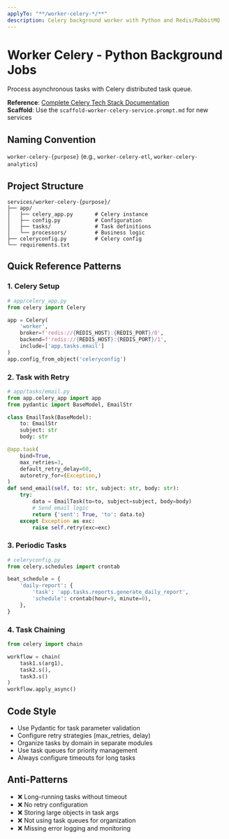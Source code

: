 ```yaml
---
applyTo: "**/worker-celery-*/**"
description: Celery background worker with Python and Redis/RabbitMQ
---
```


# Worker Celery - Python Background Jobs

Process asynchronous tasks with Celery distributed task queue.

**Reference**: [Complete Celery Tech Stack Documentation](../../../docs/tech-stacks/workers/celery.md)  
**Scaffold**: Use the `scaffold-worker-celery-service.prompt.md` for new services

## Naming Convention

`worker-celery-{purpose}` (e.g., `worker-celery-etl`, `worker-celery-analytics`)

## Project Structure

```
services/worker-celery-{purpose}/
├── app/
│   ├── celery_app.py       # Celery instance
│   ├── config.py           # Configuration
│   ├── tasks/              # Task definitions
│   └── processors/         # Business logic
├── celeryconfig.py         # Celery config
└── requirements.txt
```

## Quick Reference Patterns

### 1. Celery Setup

```python
# app/celery_app.py
from celery import Celery

app = Celery(
    'worker',
    broker=f'redis://{REDIS_HOST}:{REDIS_PORT}/0',
    backend=f'redis://{REDIS_HOST}:{REDIS_PORT}/1',
    include=['app.tasks.email']
)
app.config_from_object('celeryconfig')
```

### 2. Task with Retry

```python
# app/tasks/email.py
from app.celery_app import app
from pydantic import BaseModel, EmailStr

class EmailTask(BaseModel):
    to: EmailStr
    subject: str
    body: str

@app.task(
    bind=True,
    max_retries=3,
    default_retry_delay=60,
    autoretry_for=(Exception,)
)
def send_email(self, to: str, subject: str, body: str):
    try:
        data = EmailTask(to=to, subject=subject, body=body)
        # Send email logic
        return {'sent': True, 'to': data.to}
    except Exception as exc:
        raise self.retry(exc=exc)
```

### 3. Periodic Tasks

```python
# celeryconfig.py
from celery.schedules import crontab

beat_schedule = {
    'daily-report': {
        'task': 'app.tasks.reports.generate_daily_report',
        'schedule': crontab(hour=9, minute=0),
    },
}
```

### 4. Task Chaining

```python
from celery import chain

workflow = chain(
    task1.s(arg1),
    task2.s(),
    task3.s()
)
workflow.apply_async()
```

## Code Style

- Use Pydantic for task parameter validation
- Configure retry strategies (max_retries, delay)
- Organize tasks by domain in separate modules
- Use task queues for priority management
- Always configure timeouts for long tasks

## Anti-Patterns

- ❌ Long-running tasks without timeout
- ❌ No retry configuration
- ❌ Storing large objects in task args
- ❌ Not using task queues for organization
- ❌ Missing error logging and monitoring
